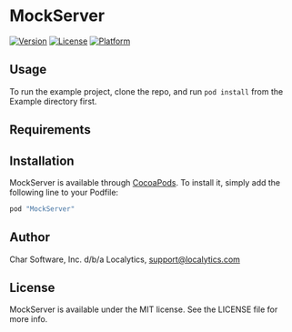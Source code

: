 # MockServer

[![Version](https://img.shields.io/cocoapods/v/MockServer.svg?style=flat)](http://cocoapods.org/pods/MockServer)
[![License](https://img.shields.io/cocoapods/l/MockServer.svg?style=flat)](http://cocoapods.org/pods/MockServer)
[![Platform](https://img.shields.io/cocoapods/p/MockServer.svg?style=flat)](http://cocoapods.org/pods/MockServer)

## Usage

To run the example project, clone the repo, and run `pod install` from the Example directory first.

## Requirements

## Installation

MockServer is available through [CocoaPods](http://cocoapods.org). To install
it, simply add the following line to your Podfile:

```ruby
pod "MockServer"
```

## Author

Char Software, Inc. d/b/a Localytics, support@localytics.com

## License

MockServer is available under the MIT license. See the LICENSE file for more info.
